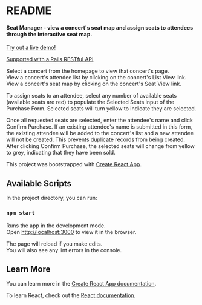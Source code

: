 # README

#### Seat Manager - view a concert's seat map and assign seats to attendees through the interactive seat map.

[Try out a live demo!](https://arcane-basin-65541.herokuapp.com/)

[Supported with a Rails RESTful API](https://github.com/christafaa/seat-manager-api)

Select a concert from the homepage to view that concert's page.<br />
View a concert's attendee list by clicking on the concert's List View link.<br />
View a concert's seat map by clicking on the concert's Seat View link.<br />

To assign seats to an attendee, select any number of available seats (available seats are red) to populate the Selected Seats input of the Purchase Form. Selected seats will turn yellow to indicate they are selected.<br />

Once all requested seats are selected, enter the attendee's name and click Confirm Purchase. If an existing attendee's name is submitted in this form, the existing attendee will be added to the concert's list and a new attendee will not be created. This prevents duplicate records from being created. After clicking Confirm Purchase, the selected seats will change from yellow to grey, indicating that they have been sold.<br />

This project was bootstrapped with [Create React App](https://github.com/facebook/create-react-app).

## Available Scripts

In the project directory, you can run:

### `npm start`

Runs the app in the development mode.<br>
Open [http://localhost:3000](http://localhost:3000) to view it in the browser.

The page will reload if you make edits.<br>
You will also see any lint errors in the console.

## Learn More

You can learn more in the [Create React App documentation](https://facebook.github.io/create-react-app/docs/getting-started).

To learn React, check out the [React documentation](https://reactjs.org/).

